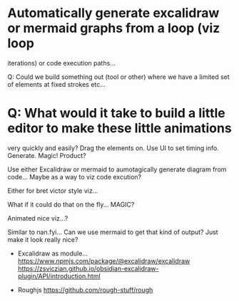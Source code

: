 # Automatically generate excalidraw or mermaid graphs from a loop (viz loop
iterations) or code execution paths...

Q: Could we build something out (tool or other) where we have a limited set of
elements at fixed strokes etc...

##
# Q: What would it take to build a little editor to make these little animations
very quickly and easily? Drag the elements on. Use UI to set timing info.
Generate. Magic! Product?

Use either Excalidraw or mermaid to aumotagically generate diagram from code...
Maybe as a way to viz code excution?

Either for bret victor style viz...

What if it could do that on the fly... MAGIC?

Animated nice viz...?

Similar to nan.fyi... Can we use mermaid to get that kind of output? Just make
it look really nice?

- Excalidraw as module...
https://www.npmjs.com/package/@excalidraw/excalidraw
https://zsviczian.github.io/obsidian-excalidraw-plugin/API/introduction.html


-  Roughjs
https://github.com/rough-stuff/rough
